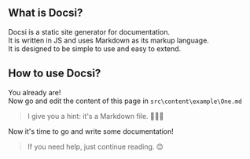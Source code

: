 ## What is Docsi?

Docsi is a static site generator for documentation. <br/>
It is written in JS and uses Markdown as its markup language. <br/>
It is designed to be simple to use and easy to extend. <br/>

## How to use Docsi?

You already are! <br/>
Now go and edit the content of this page in `src\content\example\One.md` <br/>
> I give you a hint: it's a Markdown file. 🤯🤯🤯 <br/>

Now it's time to go and write some documentation! <br/>
> If you need help, just continue reading. 😊 <br/>